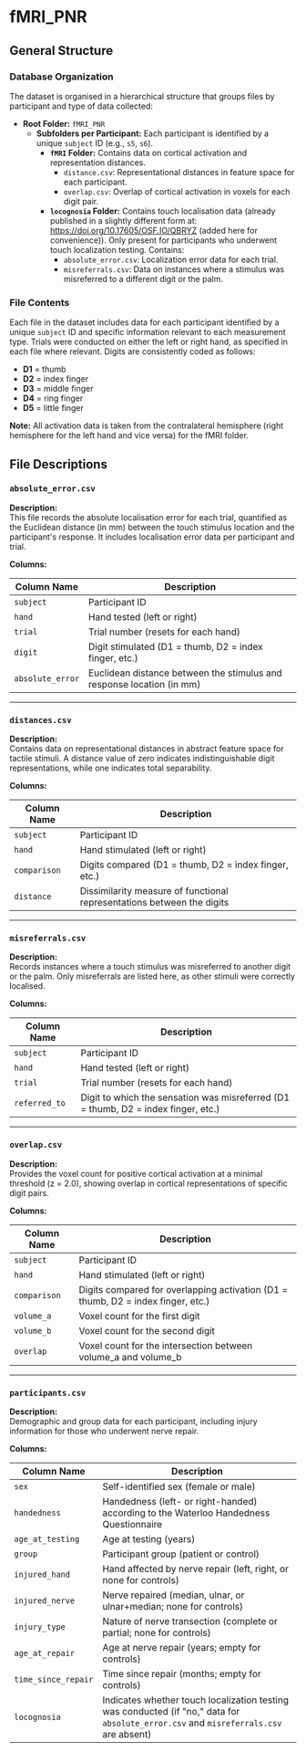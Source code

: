# fMRI_PNR

## General Structure

### Database Organization

The dataset is organised in a hierarchical structure that groups files by participant and type of data collected:

- **Root Folder:** `fMRI_PNR`
  - **Subfolders per Participant:** Each participant is identified by a unique `subject` ID (e.g., `s5`, `s6`).
    - **`fMRI` Folder:** Contains data on cortical activation and representation distances.
      - `distance.csv`: Representational distances in feature space for each participant.
      - `overlap.csv`: Overlap of cortical activation in voxels for each digit pair.
    - **`locognosia` Folder:** Contains touch localisation data (already published in a slightly different form at: https://doi.org/10.17605/OSF.IO/QBRYZ (added here for convenience)). Only present for participants who underwent touch localization testing. Contains:
      - `absolute_error.csv`: Localization error data for each trial.
      - `misreferrals.csv`: Data on instances where a stimulus was misreferred to a different digit or the palm.

### File Contents

Each file in the dataset includes data for each participant identified by a unique `subject` ID and specific information relevant to each measurement type. Trials were conducted on either the left or right hand, as specified in each file where relevant. Digits are consistently coded as follows:

- **D1** = thumb  
- **D2** = index finger  
- **D3** = middle finger  
- **D4** = ring finger  
- **D5** = little finger  

**Note:** All activation data is taken from the contralateral hemisphere (right hemisphere for the left hand and vice versa) for the fMRI folder.

## File Descriptions

### `absolute_error.csv`

**Description:**  
This file records the absolute localisation error for each trial, quantified as the Euclidean distance (in mm) between the touch stimulus location and the participant's response. It includes localisation error data per participant and trial.

**Columns:**

| Column Name      | Description                                                  |
| ---------------- | ------------------------------------------------------------ |
| `subject`        | Participant ID                                               |
| `hand`           | Hand tested (left or right)                                  |
| `trial`          | Trial number (resets for each hand)                          |
| `digit`          | Digit stimulated (D1 = thumb, D2 = index finger, etc.)       |
| `absolute_error` | Euclidean distance between the stimulus and response location (in mm) |

---

### `distances.csv`

**Description:**  
Contains data on representational distances in abstract feature space for tactile stimuli. A distance value of zero indicates indistinguishable digit representations, while one indicates total separability.

**Columns:**

| Column Name  | Description                                                  |
| ------------ | ------------------------------------------------------------ |
| `subject`    | Participant ID                                               |
| `hand`       | Hand stimulated (left or right)                              |
| `comparison` | Digits compared (D1 = thumb, D2 = index finger, etc.)        |
| `distance`   | Dissimilarity measure of functional representations between the digits |

---

### `misreferrals.csv`

**Description:**  
Records instances where a touch stimulus was misreferred to another digit or the palm. Only misreferrals are listed here, as other stimuli were correctly localised.

**Columns:**

| Column Name   | Description                                                  |
| ------------- | ------------------------------------------------------------ |
| `subject`     | Participant ID                                               |
| `hand`        | Hand tested (left or right)                                  |
| `trial`       | Trial number (resets for each hand)                          |
| `referred_to` | Digit to which the sensation was misreferred (D1 = thumb, D2 = index finger, etc.) |

---

### `overlap.csv`

**Description:**  
Provides the voxel count for positive cortical activation at a minimal threshold (z = 2.0), showing overlap in cortical representations of specific digit pairs.

**Columns:**

| Column Name  | Description                                                  |
| ------------ | ------------------------------------------------------------ |
| `subject`    | Participant ID                                               |
| `hand`       | Hand stimulated (left or right)                              |
| `comparison` | Digits compared for overlapping activation (D1 = thumb, D2 = index finger, etc.) |
| `volume_a`   | Voxel count for the first digit                              |
| `volume_b`   | Voxel count for the second digit                             |
| `overlap`    | Voxel count for the intersection between volume_a and volume_b |

---

### `participants.csv`

**Description:**  
Demographic and group data for each participant, including injury information for those who underwent nerve repair.

**Columns:**

| Column Name         | Description                                                  |
| ------------------- | ------------------------------------------------------------ |
| `sex`               | Self-identified sex (female or male)                         |
| `handedness`        | Handedness (left- or right-handed) according to the Waterloo Handedness Questionnaire |
| `age_at_testing`    | Age at testing (years)                                       |
| `group`             | Participant group (patient or control)                       |
| `injured_hand`      | Hand affected by nerve repair (left, right, or none for controls) |
| `injured_nerve`     | Nerve repaired (median, ulnar, or ulnar+median; none for controls) |
| `injury_type`       | Nature of nerve transection (complete or partial; none for controls) |
| `age_at_repair`     | Age at nerve repair (years; empty for controls)              |
| `time_since_repair` | Time since repair (months; empty for controls)               |
| `locognosia`        | Indicates whether touch localization testing was conducted (if "no," data for `absolute_error.csv` and `misreferrals.csv` are absent) |
